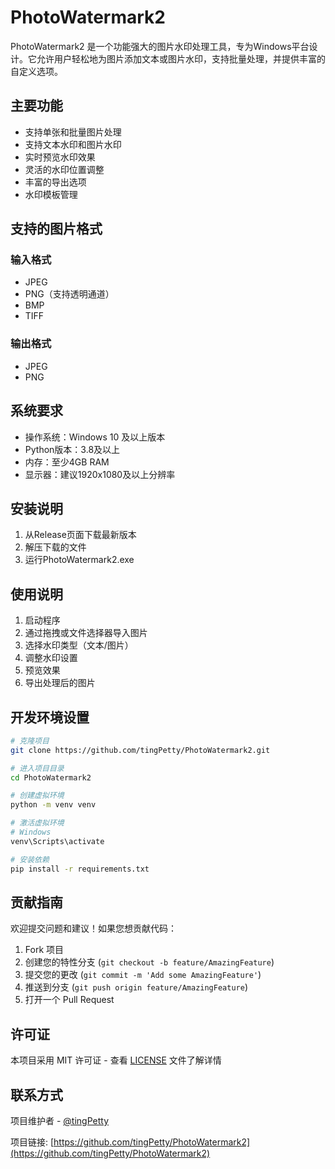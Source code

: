 # PhotoWatermark2

PhotoWatermark2 是一个功能强大的图片水印处理工具，专为Windows平台设计。它允许用户轻松地为图片添加文本或图片水印，支持批量处理，并提供丰富的自定义选项。

## 主要功能

- 支持单张和批量图片处理
- 支持文本水印和图片水印
- 实时预览水印效果
- 灵活的水印位置调整
- 丰富的导出选项
- 水印模板管理

## 支持的图片格式

### 输入格式
- JPEG
- PNG（支持透明通道）
- BMP
- TIFF

### 输出格式
- JPEG
- PNG

## 系统要求

- 操作系统：Windows 10 及以上版本
- Python版本：3.8及以上
- 内存：至少4GB RAM
- 显示器：建议1920x1080及以上分辨率

## 安装说明

1. 从Release页面下载最新版本
2. 解压下载的文件
3. 运行PhotoWatermark2.exe

## 使用说明

1. 启动程序
2. 通过拖拽或文件选择器导入图片
3. 选择水印类型（文本/图片）
4. 调整水印设置
5. 预览效果
6. 导出处理后的图片

## 开发环境设置

```bash
# 克隆项目
git clone https://github.com/tingPetty/PhotoWatermark2.git

# 进入项目目录
cd PhotoWatermark2

# 创建虚拟环境
python -m venv venv

# 激活虚拟环境
# Windows
venv\Scripts\activate

# 安装依赖
pip install -r requirements.txt
```

## 贡献指南

欢迎提交问题和建议！如果您想贡献代码：

1. Fork 项目
2. 创建您的特性分支 (`git checkout -b feature/AmazingFeature`)
3. 提交您的更改 (`git commit -m 'Add some AmazingFeature'`)
4. 推送到分支 (`git push origin feature/AmazingFeature`)
5. 打开一个 Pull Request

## 许可证

本项目采用 MIT 许可证 - 查看 [LICENSE](LICENSE) 文件了解详情

## 联系方式

项目维护者 - [@tingPetty](https://github.com/tingPetty)

项目链接: [https://github.com/tingPetty/PhotoWatermark2](https://github.com/tingPetty/PhotoWatermark2)
